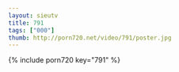 ```yaml
--- 
layout: sieutv
title: 791
tags: ["000"]
thumb: http://porn720.net/video/791/poster.jpg
---
```

{% include porn720 key="791" %} 

